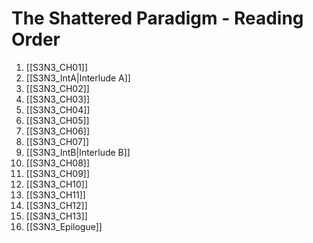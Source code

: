 ﻿# The Shattered Paradigm - Reading Order

1. [[S3N3_CH01]]
2. [[S3N3_IntA|Interlude A]]
3. [[S3N3_CH02]]
4. [[S3N3_CH03]]
5. [[S3N3_CH04]]
6. [[S3N3_CH05]]
7. [[S3N3_CH06]]
8. [[S3N3_CH07]]
9. [[S3N3_IntB|Interlude B]]
10. [[S3N3_CH08]]
11. [[S3N3_CH09]]
12. [[S3N3_CH10]]
13. [[S3N3_CH11]]
14. [[S3N3_CH12]]
15. [[S3N3_CH13]]
16. [[S3N3_Epilogue]]